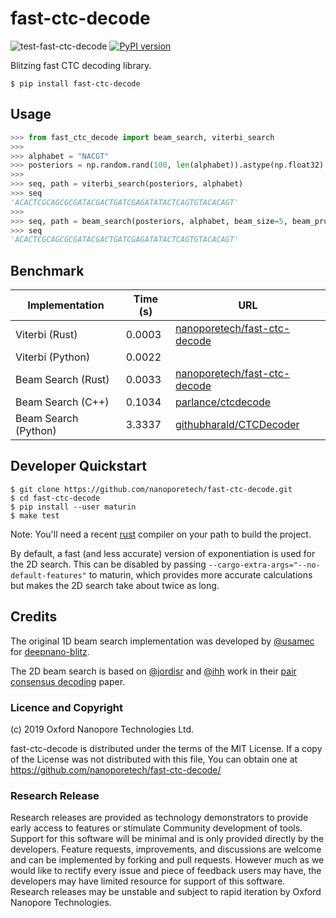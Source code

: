 # fast-ctc-decode

![test-fast-ctc-decode](https://github.com/nanoporetech/fast-ctc-decode/workflows/test-fast-ctc-decode/badge.svg) [![PyPI version](https://badge.fury.io/py/fast-ctc-decode.svg)](https://badge.fury.io/py/fast-ctc-decode)

Blitzing fast CTC decoding library.

```
$ pip install fast-ctc-decode
```

## Usage

```python
>>> from fast_ctc_decode import beam_search, viterbi_search
>>>
>>> alphabet = "NACGT"
>>> posteriors = np.random.rand(100, len(alphabet)).astype(np.float32)
>>>
>>> seq, path = viterbi_search(posteriors, alphabet)
>>> seq
'ACACTCGCAGCGCGATACGACTGATCGAGATATACTCAGTGTACACAGT'
>>>
>>> seq, path = beam_search(posteriors, alphabet, beam_size=5, beam_prune_threshold=0.1)
>>> seq
'ACACTCGCAGCGCGATACGACTGATCGAGATATACTCAGTGTACACAGT'
```

## Benchmark

| Implementation       | Time (s) | URL |
| -------------------- | -------- | --- |
| Viterbi (Rust)       |   0.0003 | [nanoporetech/fast-ctc-decode](https://github.com/nanoporetech/fast-ctc-decode.git) |
| Viterbi (Python)     |   0.0022 |     |
| Beam Search (Rust)   |   0.0033 | [nanoporetech/fast-ctc-decode](https://github.com/nanoporetech/fast-ctc-decode.git) |
| Beam Search (C++)    |   0.1034 | [parlance/ctcdecode](https://github.com/parlance/ctcdecode) |
| Beam Search (Python) |   3.3337 | [githubharald/CTCDecoder](https://github.com/githubharald/CTCDecoder) |


## Developer Quickstart

```
$ git clone https://github.com/nanoporetech/fast-ctc-decode.git
$ cd fast-ctc-decode
$ pip install --user maturin
$ make test
```

Note: You'll need a recent [rust](https://www.rust-lang.org/tools/install) compiler on your path to build the project.

By default, a fast (and less accurate) version of exponentiation is used for the 2D search. This can
be disabled by passing `--cargo-extra-args="--no-default-features"` to maturin, which provides more
accurate calculations but makes the 2D search take about twice as long.

## Credits

The original 1D beam search implementation was developed by [@usamec](https://github.com/usamec) for [deepnano-blitz](https://github.com/fmfi-compbio/deepnano-blitz).

The 2D beam search is based on [@jordisr](https://github.com/jordisr) and [@ihh](https://github.com/ihh) work in their [pair consensus decoding](https://doi.org/10.1101/2020.02.25.956771) paper.

### Licence and Copyright
(c) 2019 Oxford Nanopore Technologies Ltd.

fast-ctc-decode is distributed under the terms of the MIT License.  If a copy of the License
was not distributed with this file, You can obtain one at https://github.com/nanoporetech/fast-ctc-decode/

### Research Release

Research releases are provided as technology demonstrators to provide early access to features or stimulate Community development of tools. Support for this software will be minimal and is only provided directly by the developers. Feature requests, improvements, and discussions are welcome and can be implemented by forking and pull requests. However much as we would like to rectify every issue and piece of feedback users may have, the developers may have limited resource for support of this software. Research releases may be unstable and subject to rapid iteration by Oxford Nanopore Technologies.
